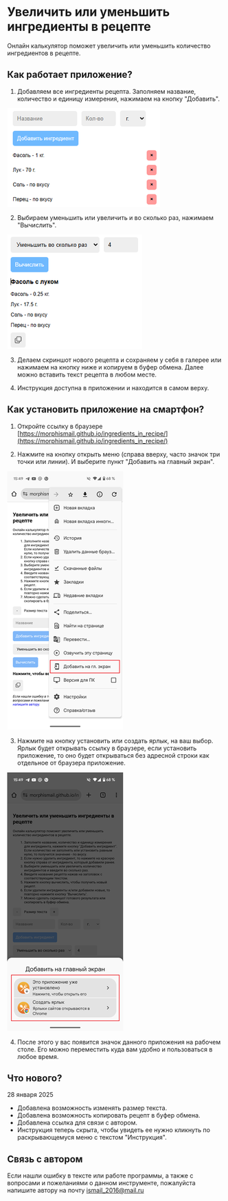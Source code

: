 # Увеличить или уменьшить ингредиенты в рецепте

Онлайн калькулятор поможет увеличить или уменьшить количество ингредиентов в рецепте.

## Как работает приложение?

1. Добавляем все ингредиенты рецепта. Заполняем название, количество и единицу измерения, нажимаем на кнопку "Добавить". 

![Рецепт](img/01.png)

2. Выбираем уменьшить или увеличить и во сколько раз, нажимаем "Вычислить".

![Новый рецепт](img/02.png)

3. Делаем скриншот нового рецепта и сохраняем у себя в галерее или нажимаем на кнопку ниже и копируем в буфер обмена. Далее можно вставить текст рецепта в любом месте.

4. Инструкция доступна в приложении и находится в самом верху.

## Как установить приложение на смартфон?

1. Откройте ссылку в браузере [https://morphismail.github.io/ingredients_in_recipe/](https://morphismail.github.io/ingredients_in_recipe/)

2. Нажмите на кнопку открыть меню (справа вверху, часто значок три точки или линии). И выберите пункт "Добавить на главный экран".

![Шаг 1](img/1.png)

3. Нажмите на кнопку установить или создать ярлык, на ваш выбор. Ярлык будет открывать ссылку в браузере, если установить приложение, то оно будет открываться без адресной строки как отдельное от браузера приложение.

![Шаг 2](img/2.png)

4. После этого у вас появится значок данного приложения на рабочем столе. Его можно переместить куда вам удобно и пользоваться в любое время.

## Что нового?

28 января 2025

- Добавлена возможность изменять размер текста.
- Добавлена возможность копировать рецепт в буфер обмена.
- Добавлена ссылка для связи с автором.
- Инструкция теперь скрыта, чтобы увидеть ее нужно кликнуть по раскрывающемуся меню с текстом "Инструкция".

## Связь с автором

Если нашли ошибку в тексте или работе программы, а также с вопросами и пожеланиями о данном инструменте, пожалуйста напишите автору на почту ismail_2016@mail.ru